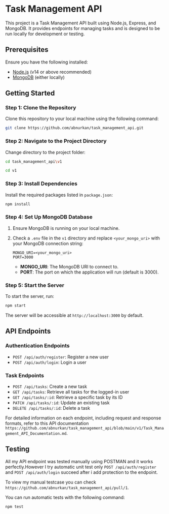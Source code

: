 
# Task Management API

This project is a Task Management API built using Node.js, Express, and MongoDB. It provides endpoints for managing tasks and is designed to be run locally for development or testing.

## Prerequisites

Ensure you have the following installed:

- [Node.js](https://nodejs.org/) (v14 or above recommended)
- [MongoDB](https://www.mongodb.com/try/download/community) (either locally)
## Getting Started

### Step 1: Clone the Repository

Clone this repository to your local machine using the following command:

```bash
git clone https://github.com/abnurkan/task_management_api.git
```

### Step 2: Navigate to the Project Directory

Change directory to the project folder:

```bash
cd task_management_api\v1
```
```bash
cd v1
```

### Step 3: Install Dependencies

Install the required packages listed in `package.json`:

```bash
npm install
```

### Step 4: Set Up MongoDB Database

1. Ensure MongoDB is running on your local machine.
2. Check a `.env` file in the `v1` directory and replace `<your_mongo_uri>` with your MongoDB connection string:

   ```plaintext
   MONGO_URI=<your_mongo_uri>
   PORT=3000
   ```

   - **MONGO_URI**: The MongoDB URI to connect to.
   - **PORT**: The port on which the application will run (default is 3000).

### Step 5: Start the Server

To start the server, run:

```bash
npm start
```


The server will be accessible at `http://localhost:3000` by default.

## API Endpoints

### Authentication Endpoints

- `POST /api/auth/register`: Register a new user
- `POST /api/auth/login`: Login a user

### Task Endpoints

- `POST /api/tasks`: Create a new task
- `GET /api/tasks`: Retrieve all tasks for the logged-in user
- `GET /api/tasks/:id`: Retrieve a specific task by its ID
- `PATCH /api/tasks/:id`: Update an existing task
- `DELETE /api/tasks/:id`: Delete a task

For detailed information on each endpoint, including request and response formats, refer to this API documentation `https://github.com/abnurkan/task_management_api/blob/main/v1/Task_Management_API_Documentation.md`.

## Testing
All my API endpoint was tested manually using POSTMAN and it works perfectly.However I try automatic unit test only `POST /api/auth/register` and `POST /api/auth/login` succeed after i add protection to the endpoint.

To view my manual testcase you can check `https://github.com/abnurkan/task_management_api/pull/1`.

You can run automatic tests with the following command:

```bash
npm test
```
